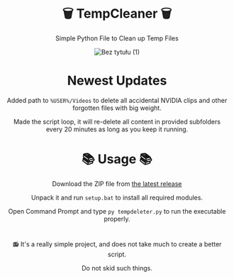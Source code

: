 <div align="center">

#  🗑  TempCleaner 🗑

Simple Python File to Clean up  Temp Files 

![Bez tytułu (1)](https://user-images.githubusercontent.com/96681438/236390958-0f9d2bce-3fa0-41f1-96d3-5a5bfc7f0dd3.png)


  
  # Newest Updates 
  
  Added path to ``%USER%/Videos`` to delete all accidental NVIDIA clips and other forgotten files with big weight.
  
  Made the script loop, it will re-delete all content in provided subfolders every 20 minutes as long as you keep it running.
  
# 📚 Usage 📚

Download the ZIP file from [the latest release](https://github.com/LowOnGravity/TempCleaner/releases/tag/V2)

Unpack it and run ``setup.bat`` to install all required modules.

Open Command Prompt and type ``py tempdeleter.py`` to run the executable properly.


#


📻 It's a really simple project, and does not take much to create a better script.

Do not skid such things.

</div>
